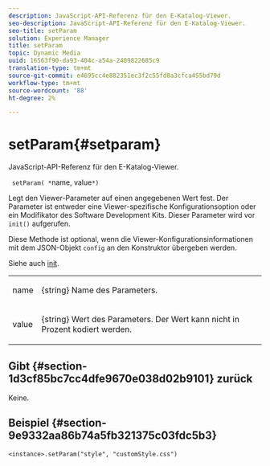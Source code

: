 ```yaml
---
description: JavaScript-API-Referenz für den E-Katalog-Viewer.
seo-description: JavaScript-API-Referenz für den E-Katalog-Viewer.
seo-title: setParam
solution: Experience Manager
title: setParam
topic: Dynamic Media
uuid: 16563f90-da93-404c-a54a-2409822685c9
translation-type: tm+mt
source-git-commit: e4695cc4e882351ec3f2c55fd8a3cfca455bd79d
workflow-type: tm+mt
source-wordcount: '88'
ht-degree: 2%

---
```



# setParam{#setparam}

JavaScript-API-Referenz für den E-Katalog-Viewer.

` setParam( *`name, value`*)`

Legt den Viewer-Parameter auf einen angegebenen Wert fest. Der Parameter ist entweder eine Viewer-spezifische Konfigurationsoption oder ein Modifikator des Software Development Kits. Dieser Parameter wird vor `init()` aufgerufen.

Diese Methode ist optional, wenn die Viewer-Konfigurationsinformationen mit dem JSON-Objekt `config` an den Konstruktor übergeben werden.

Siehe auch [init](../../../c-html5-s7-aem-asset-viewers/c-html5-20-ecatalog-viewer-about/c-html5-20-ecatalog-viewer-javascriptapiref/r-html5-ecatalog-viewer-20-javascriptapiref-init.md#reference-aee94dd92a28410784f7a1792e28683b).

<table id="table_896DFF34A68A403DB93A6D597461A573"> 
 <tbody> 
  <tr> 
   <td colname="col1"> <p> <span class="codeph"> <span class="varname"> name  </span> </span> </p> </td> 
   <td colname="col2"> <p> <span class="codeph"> {string}  </span> Name des Parameters. </p> </td> 
  </tr> 
  <tr> 
   <td colname="col1"> <p> <span class="codeph"> <span class="varname"> value  </span> </span> </p> </td> 
   <td colname="col2"> <p> <span class="codeph"> {string}  </span> Wert des Parameters. Der Wert kann nicht in Prozent kodiert werden. </p> </td> 
  </tr> 
 </tbody> 
</table>

## Gibt {#section-1d3cf85bc7cc4dfe9670e038d02b9101} zurück

Keine.

## Beispiel {#section-9e9332aa86b74a5fb321375c03fdc5b3}

```
<instance>.setParam("style", "customStyle.css")
```

